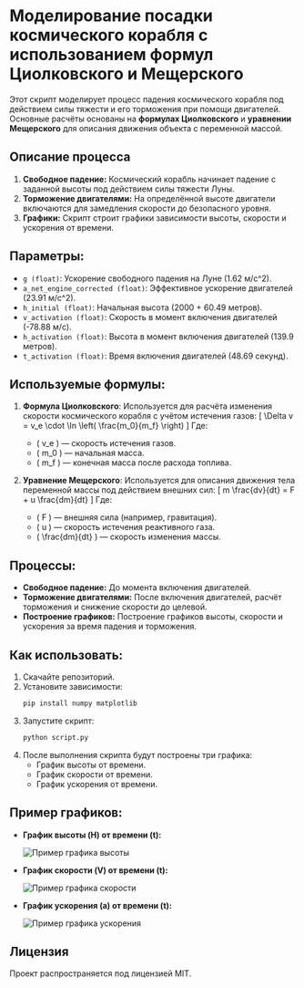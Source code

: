 # Моделирование посадки космического корабля с использованием формул Циолковского и Мещерского

Этот скрипт моделирует процесс падения космического корабля под действием силы тяжести и его торможения при помощи двигателей. Основные расчёты основаны на **формулах Циолковского** и **уравнении Мещерского** для описания движения объекта с переменной массой.

## Описание процесса

1. **Свободное падение:** Космический корабль начинает падение с заданной высоты под действием силы тяжести Луны.
2. **Торможение двигателями:** На определённой высоте двигатели включаются для замедления скорости до безопасного уровня.
3. **Графики:** Скрипт строит графики зависимости высоты, скорости и ускорения от времени.

## Параметры:

- `g (float)`: Ускорение свободного падения на Луне (1.62 м/с^2).
- `a_net_engine_corrected (float)`: Эффективное ускорение двигателей (23.91 м/с^2).
- `h_initial (float)`: Начальная высота (2000 + 60.49 метров).
- `v_activation (float)`: Скорость в момент включения двигателей (-78.88 м/с).
- `h_activation (float)`: Высота в момент включения двигателей (139.9 метров).
- `t_activation (float)`: Время включения двигателей (48.69 секунд).

## Используемые формулы:

1. **Формула Циолковского**: Используется для расчёта изменения скорости космического корабля с учётом истечения газов:
    \[
    \Delta v = v_e \cdot \ln \left( \frac{m_0}{m_f} \right)
    \]
    Где:
    - \( v_e \) — скорость истечения газов.
    - \( m_0 \) — начальная масса.
    - \( m_f \) — конечная масса после расхода топлива.

2. **Уравнение Мещерского**: Используется для описания движения тела переменной массы под действием внешних сил:
    \[
    m \frac{dv}{dt} = F + u \frac{dm}{dt}
    \]
    Где:
    - \( F \) — внешняя сила (например, гравитация).
    - \( u \) — скорость истечения реактивного газа.
    - \( \frac{dm}{dt} \) — скорость изменения массы.

## Процессы:

- **Свободное падение:** До момента включения двигателей.
- **Торможение двигателями:** После включения двигателей, расчёт торможения и снижение скорости до целевой.
- **Построение графиков:** Построение графиков высоты, скорости и ускорения за время падения и торможения.

## Как использовать:

1. Скачайте репозиторий.
2. Установите зависимости:
    ```bash
    pip install numpy matplotlib
    ```
3. Запустите скрипт:
    ```bash
    python script.py
    ```
4. После выполнения скрипта будут построены три графика:
    - График высоты от времени.
    - График скорости от времени.
    - График ускорения от времени.

## Пример графиков:

- **График высоты (H) от времени (t):**
  
  ![Пример графика высоты](example_height_graph.png)

- **График скорости (V) от времени (t):**
  
  ![Пример графика скорости](example_speed_graph.png)

- **График ускорения (a) от времени (t):**
  
  ![Пример графика ускорения](example_acceleration_graph.png)

## Лицензия

Проект распространяется под лицензией MIT.
